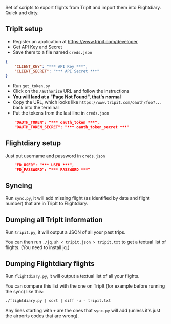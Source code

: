 Set of scripts to export flights from TripIt and import them into Flightdiary. Quick and dirty.

## TripIt setup

* Register an application at https://www.tripit.com/developer
* Get API Key and Secret
* Save them to a file named `creds.json`

```json
{
    "CLIENT_KEY": "*** API Key ***",
    "CLIENT_SECRET": "*** API Secret ***"
}
```

* Run `get_token.py`
* Click on the `/authorize` URL and follow the instructions
* **You will land at a "Page Not Found", that's normal**
* Copy the URL, which looks like `https://www.tripit.com/oauth/foo?...` back into the terminal
* Put the tokens from the last line in `creds.json`

```json
    "OAUTH_TOKEN": "*** oauth_token ***",
    "OAUTH_TOKEN_SECRET": "*** oauth_token_secret ***"
```

## Flightdiary setup

Just put username and password in `creds.json`

```json
    "FD_USER": "*** USER ***",
    "FD_PASSWORD": "*** PASSWORD ***"
```

## Syncing

Run `sync.py`, it will add missing flight (as identified by date and flight number) that are in TripIt to Flightdiary.

## Dumping all TripIt information

Run `tripit.py`, it will output a JSON of all your past trips.

You can then run `./jq.sh < tripit.json > tripit.txt` to get a textual list of flights. (You need to install jq.)

## Dumping Flightdiary flights

Run `flightdiary.py`, it will output a textual list of all your flights.

You can compare this list with the one on TripIt (for example before running the sync) like this:

```
./flightdiary.py | sort | diff -u - tripit.txt
```

Any lines starting with `+` are the ones that `sync.py` will add (unless it's just the airports codes that are wrong).
